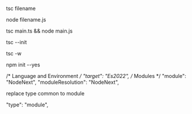 <!-- To convert ts file into js -->

tsc filename

<!-- Run File -->

node filename.js

<!-- To compile and run file -->

tsc main.ts && node main.js

<!-- To create TS config file -->

tsc --init

<!-- When you create ts config file then the error we face like when main.js file open our main.ts shows error of let and var -->

<!-- Compile file only once -->

tsc -w

<!-- To create package.json file  -->

npm init --yes

<!-- Update TS version to latest -->
<!-- Changes in tsconfig file -->
/* Language and Environment */
    "target": "Es2022", 
/* Modules */
    "module": "NodeNext", 
    "moduleResolution": "NodeNext", 

<!-- Changes in package.json file -->

replace type common to module

"type": "module",